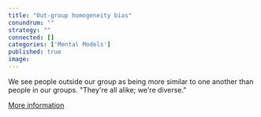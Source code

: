 ```yaml
---
title: "Out-group homogeneity bias"
conundrum: ""
strategy: ""
connected: []
categories: ['Mental Models']
published: true
image: 
---
```


We see people outside our group as being more similar to one another than people in our groups. "They're all alike; we're diverse."

[More information](https://en.wikipedia.org/wiki/Out-group_homogeneity)


